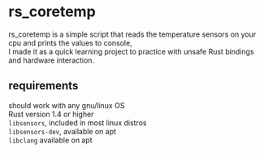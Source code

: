 # rs_coretemp
rs_coretemp is a simple script that reads the temperature sensors on your cpu and prints the values to console,  
I made it as a quick learning project to practice with unsafe Rust bindings and hardware interaction.

## requirements

should work with any gnu/linux OS  
Rust version 1.4 or higher  
`libsensors`, included in most linux distros  
`libsensors-dev`, available on apt  
`libclang` available on apt  
